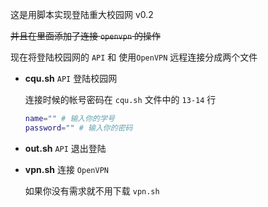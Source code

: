 这是用脚本实现登陆重大校园网 v0.2

~~并且在里面添加了连接 `openvpn` 的操作~~

现在将登陆校园网的 `API` 和 使用`OpenVPN` 远程连接分成两个文件

- **cqu.sh** `API` 登陆校园网

    连接时候的帐号密码在 `cqu.sh` 文件中的 `13-14` 行
    ```BASH
    name="" # 输入你的学号
    password="" # 输入你的密码
    ```

- **out.sh** `API` 退出登陆

- **vpn.sh** 连接 `OpenVPN`

  如果你没有需求就不用下载 `vpn.sh`
